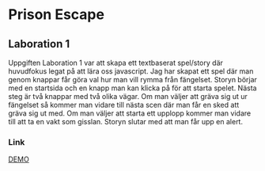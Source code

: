 # Prison Escape 

## Laboration 1
Uppgiften Laboration 1 var att skapa ett textbaserat spel/story där huvudfokus legat på att lära oss javascript.
Jag har skapat ett spel där man genom knappar får göra val hur man vill rymma från fängelset.
Storyn börjar med en startsida och en knapp man kan klicka på för att starta spelet. Nästa steg är två knappar med två olika vägar. Om man väljer att gräva sig ut ur fängelset så kommer man vidare till nästa scen där man får en sked att gräva sig ut med.
Om man väljer att starta ett upplopp kommer man vidare till att ta en vakt som gisslan.
Storyn slutar med att man får upp en alert.


### Link
[DEMO](https://matsegard.github.io/Laboration-1/)



